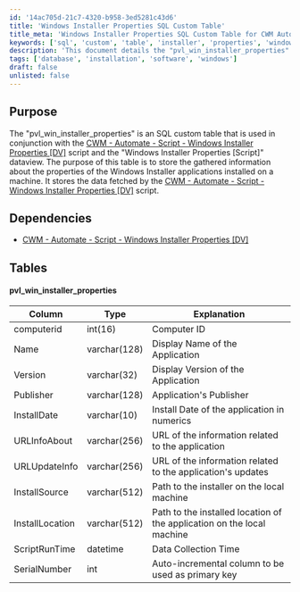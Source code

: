 ```yaml
---
id: '14ac705d-21c7-4320-b958-3ed5281c43d6'
title: 'Windows Installer Properties SQL Custom Table'
title_meta: 'Windows Installer Properties SQL Custom Table for CWM Automate'
keywords: ['sql', 'custom', 'table', 'installer', 'properties', 'windows', 'application']
description: 'This document details the "pvl_win_installer_properties" SQL custom table utilized in conjunction with the CWM Automate script for gathering and storing information about Windows Installer applications installed on a machine. It outlines the table structure, including columns for application details such as name, version, publisher, and installation paths.'
tags: ['database', 'installation', 'software', 'windows']
draft: false
unlisted: false
---
```


## Purpose

The "pvl_win_installer_properties" is an SQL custom table that is used in conjunction with the [CWM - Automate - Script - Windows Installer Properties [DV]](<../scripts/Windows Installer Properties DV.md>) script and the "Windows Installer Properties [Script]" dataview. The purpose of this table is to store the gathered information about the properties of the Windows Installer applications installed on a machine. It stores the data fetched by the [CWM - Automate - Script - Windows Installer Properties [DV]](<../scripts/Windows Installer Properties DV.md>) script.

## Dependencies

- [CWM - Automate - Script - Windows Installer Properties [DV]](<../scripts/Windows Installer Properties DV.md>)

## Tables

#### pvl_win_installer_properties

| Column           | Type         | Explanation                                         |
|------------------|--------------|-----------------------------------------------------|
| computerid       | int(16)     | Computer ID                                         |
| Name             | varchar(128) | Display Name of the Application                      |
| Version          | varchar(32)  | Display Version of the Application                   |
| Publisher        | varchar(128) | Application's Publisher                              |
| InstallDate      | varchar(10)  | Install Date of the application in numerics         |
| URLInfoAbout     | varchar(256) | URL of the information related to the application    |
| URLUpdateInfo    | varchar(256) | URL of the information related to the application's updates |
| InstallSource    | varchar(512) | Path to the installer on the local machine          |
| InstallLocation  | varchar(512) | Path to the installed location of the application on the local machine |
| ScriptRunTime    | datetime     | Data Collection Time                                |
| SerialNumber     | int          | Auto-incremental column to be used as primary key   |

